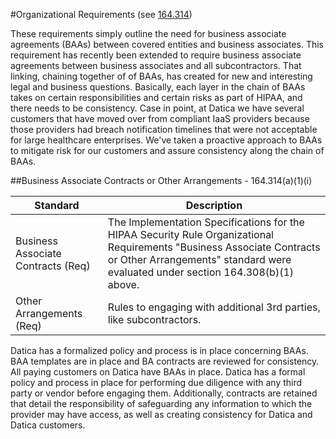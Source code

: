#Organizational Requirements (see <a href="http://www.hhs.gov/ocr/privacy/hipaa/administrative/securityrule/pprequirements.pdf">164.314</a>)

These requirements simply outline the need for business associate agreements (BAAs) between covered entities and business associates. This requirement has recently been extended to require business associate agreements between business associates and all subcontractors. That linking, chaining together of of BAAs, has created for new and interesting legal and business questions. Basically, each layer in the chain of BAAs takes on certain responsibilities and certain risks as part of HIPAA, and there needs to be consistency. Case in point, at Datica we have several customers that have moved over from compliant IaaS providers because those providers had breach notification timelines that were not acceptable for large healthcare enterprises. We've taken a proactive approach to BAAs to mitigate risk for our customers and assure consistency along the chain of BAAs.


##Business Associate Contracts or Other Arrangements - 164.314(a)(1)(i)

Standard | Description
--------- | -----------
Business Associate Contracts (Req) | The Implementation Specifications for the HIPAA Security Rule Organizational Requirements "Business Associate Contracts or Other Arrangements" standard were evaluated under section 164.308(b)(1) above.
Other Arrangements (Req) | Rules to engaging with additional 3rd parties, like subcontractors.

Datica has a formalized policy and process is in place concerning BAAs. BAA templates are in place and BA contracts are reviewed for consistency. All paying customers on Datica have BAAs in place. Datica has a formal policy and process in place for performing due diligence with any third party or vendor before engaging them. Additionally, contracts are retained that detail the responsibility of safeguarding any information to which the provider may have access, as well as creating consistency for Datica and Datica customers.
